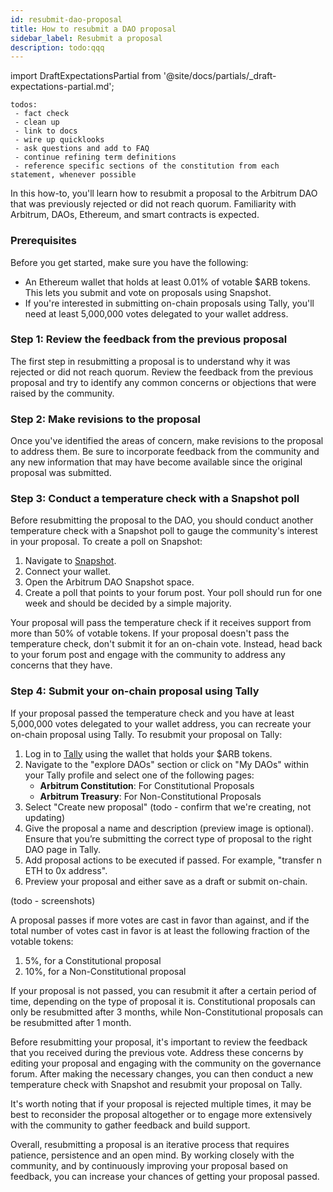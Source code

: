 ```yaml
---
id: resubmit-dao-proposal
title: How to resubmit a DAO proposal
sidebar_label: Resubmit a proposal
description: todo:qqq
---
```


import DraftExpectationsPartial from '@site/docs/partials/_draft-expectations-partial.md'; 

<DraftExpectationsPartial />

```
todos: 
 - fact check
 - clean up
 - link to docs
 - wire up quicklooks
 - ask questions and add to FAQ
 - continue refining term definitions
 - reference specific sections of the constitution from each statement, whenever possible
```

In this how-to, you'll learn how to resubmit a proposal to the Arbitrum DAO that was previously rejected or did not reach quorum. Familiarity with Arbitrum, DAOs, Ethereum, and smart contracts is expected.

### Prerequisites

Before you get started, make sure you have the following:

- An Ethereum wallet that holds at least 0.01% of votable $ARB tokens. This lets you submit and vote on proposals using Snapshot.
- If you're interested in submitting on-chain proposals using Tally, you'll need at least 5,000,000 votes delegated to your wallet address.


### Step 1: Review the feedback from the previous proposal

The first step in resubmitting a proposal is to understand why it was rejected or did not reach quorum. Review the feedback from the previous proposal and try to identify any common concerns or objections that were raised by the community.

### Step 2: Make revisions to the proposal

Once you've identified the areas of concern, make revisions to the proposal to address them. Be sure to incorporate feedback from the community and any new information that may have become available since the original proposal was submitted.

### Step 3: Conduct a temperature check with a Snapshot poll

Before resubmitting the proposal to the DAO, you should conduct another temperature check with a Snapshot poll to gauge the community's interest in your proposal. To create a poll on Snapshot:

1. Navigate to [Snapshot](https://snapshot.org/#/).
2. Connect your wallet.
3. Open the Arbitrum DAO Snapshot space.
4. Create a poll that points to your forum post. Your poll should run for one week and should be decided by a simple majority.

Your proposal will pass the temperature check if it receives support from more than 50% of votable tokens. If your proposal doesn't pass the temperature check, don't submit it for an on-chain vote. Instead, head back to your forum post and engage with the community to address any concerns that they have.

### Step 4: Submit your on-chain proposal using Tally

If your proposal passed the temperature check and you have at least 5,000,000 votes delegated to your wallet address, you can recreate your on-chain proposal using Tally. To resubmit your proposal on Tally:

1. Log in to [Tally](https://www.tally.xyz/) using the wallet that holds your $ARB tokens.
2. Navigate to the "explore DAOs" section or click on "My DAOs" within your Tally profile and select one of the following pages:
    - **Arbitrum Constitution**: For Constitutional Proposals
    - **Arbitrum Treasury**: For Non-Constitutional Proposals
3. Select "Create new proposal" (todo - confirm that we're creating, not updating)
4. Give the proposal a name and description (preview image is optional). Ensure that you’re submitting the correct type of proposal to the right DAO page in Tally.
5. Add proposal actions to be executed if passed. For example, "transfer n ETH to 0x address".
6. Preview your proposal and either save as a draft or submit on-chain.

(todo - screenshots)

A proposal passes if more votes are cast in favor than against, and if the total number of votes cast in favor is at least the following fraction of the votable tokens:

 1. 5%, for a Constitutional proposal
 2. 10%, for a Non-Constitutional proposal

If your proposal is not passed, you can resubmit it after a certain period of time, depending on the type of proposal it is. Constitutional proposals can only be resubmitted after 3 months, while Non-Constitutional proposals can be resubmitted after 1 month.

Before resubmitting your proposal, it's important to review the feedback that you received during the previous vote. Address these concerns by editing your proposal and engaging with the community on the governance forum. After making the necessary changes, you can then conduct a new temperature check with Snapshot and resubmit your proposal on Tally.

It's worth noting that if your proposal is rejected multiple times, it may be best to reconsider the proposal altogether or to engage more extensively with the community to gather feedback and build support.

Overall, resubmitting a proposal is an iterative process that requires patience, persistence and an open mind. By working closely with the community, and by continuously improving your proposal based on feedback, you can increase your chances of getting your proposal passed.